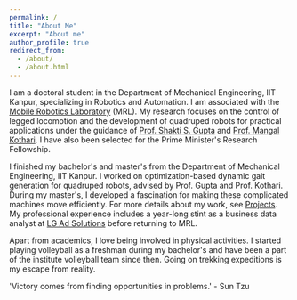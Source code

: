 ```yaml
---
permalink: /
title: "About Me"
excerpt: "About me"
author_profile: true
redirect_from:
  - /about/
  - /about.html
---
```

I am a doctoral student in the Department of Mechanical Engineering, IIT Kanpur, specializing in Robotics and Automation. I am associated with the [Mobile Robotics Laboratory](mrl-iitk.github.io) (MRL). My research focuses on the control of legged locomotion and the development of quadruped robots for practical applications under the guidance of [Prof. Shakti S. Gupta](http://home.iitk.ac.in/~ssgupta/) and [Prof. Mangal Kothari](https://home.iitk.ac.in/~mangal/). I have also been selected for the Prime Minister's Research Fellowship.

I finished my bachelor's and master's from the Department of Mechanical Engineering, IIT Kanpur. I worked on optimization-based dynamic gait generation for quadruped robots, advised by Prof. Gupta and Prof. Kothari. During my master's, I developed a fascination for making these complicated machines move efficiently. For more details about my work, see [Projects](https://amritanshu-manu.github.io/projects/). My professional experience includes a year-long stint as a business data analyst at [LG Ad Solutions](https://lgads.tv/) before returning to MRL.

Apart from academics, I love being involved in physical activities. I started playing volleyball as a freshman during my bachelor's and have been a part of the institute volleyball team since then. Going on trekking expeditions is my escape from reality.

'Victory comes from finding opportunities in problems.' - Sun Tzu




